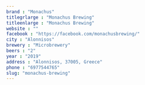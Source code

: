 ```yaml
---
brand : "Monachus"
titlegrlarge : "Monachus Brewing"
titleenlarge : "Monachus Brewing"
website : ""
facebook : "https://facebook.com/monachusbrewing/"
city : "Alonnisos"
brewery : "Microbrewery"
beers : "2"
year : "2019"
address : "Alonnisos, 37005, Greece"
phone : "6977544765"
slug: "monachus-brewing"
---
```

